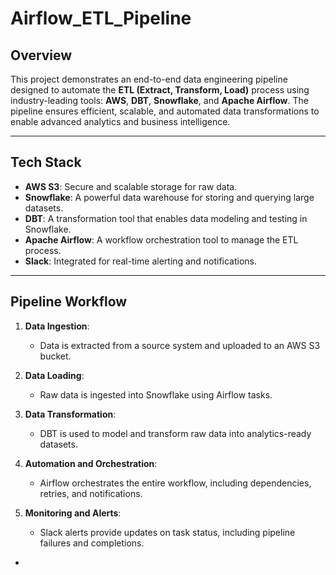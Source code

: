 # Airflow_ETL_Pipeline

## **Overview**
This project demonstrates an end-to-end data engineering pipeline designed to automate the **ETL (Extract, Transform, Load)** process using industry-leading tools: **AWS**, **DBT**, **Snowflake**, and **Apache Airflow**. The pipeline ensures efficient, scalable, and automated data transformations to enable advanced analytics and business intelligence.


---

## **Tech Stack**
- **AWS S3**: Secure and scalable storage for raw data.  
- **Snowflake**: A powerful data warehouse for storing and querying large datasets.  
- **DBT**: A transformation tool that enables data modeling and testing in Snowflake.  
- **Apache Airflow**: A workflow orchestration tool to manage the ETL process.  
- **Slack**: Integrated for real-time alerting and notifications.  

---

## **Pipeline Workflow**
1. **Data Ingestion**:  
   - Data is extracted from a source system and uploaded to an AWS S3 bucket.  

2. **Data Loading**:  
   - Raw data is ingested into Snowflake using Airflow tasks.  

3. **Data Transformation**:  
   - DBT is used to model and transform raw data into analytics-ready datasets.  

4. **Automation and Orchestration**:  
   - Airflow orchestrates the entire workflow, including dependencies, retries, and notifications.  

5. **Monitoring and Alerts**:  
   - Slack alerts provide updates on task status, including pipeline failures and completions.  

-


